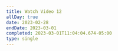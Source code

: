 ```yaml
---
title: Watch Video 12
allDay: true
date: 2023-02-28
endDate: 2023-03-01
completed: 2023-03-01T11:04:04.674-05:00
type: single
---
```

